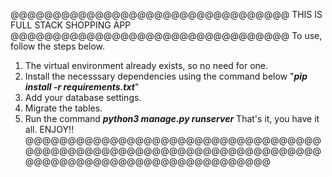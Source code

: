 @@@@@@@@@@@@@@@@@@@@@@@@@@@@@@@@@ THIS IS FULL STACK SHOPPING APP @@@@@@@@@@@@@@@@@@@@@@@@@@@@@@@@@
To use, follow the steps below.
1. The virtual environment already exists, so no need for one.
2. Install the necesssary dependencies using the command below
   "*__pip install -r requirements.txt__*"
4. Add your database settings.
5. Migrate the tables.
6. Run the command *__python3 manage.py runserver__*
That's it, you have it all.
ENJOY!!
@@@@@@@@@@@@@@@@@@@@@@@@@@@@@@@@@@@@@@@@@@@@@@@@@@@@@@@@@@@@@@@@@@@@@@@@@@@@@@@@@@@@@@@@@@@@@@@@@@@
